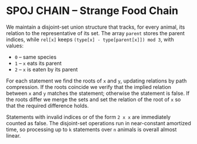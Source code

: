 # SPOJ CHAIN – Strange Food Chain

We maintain a disjoint-set union structure that tracks, for every animal, its relation to the representative of its set.  The array `parent` stores the parent indices, while `rel[x]` keeps `(type[x] - type[parent[x]]) mod 3`, with values:

* `0` – same species
* `1` – `x` eats its parent
* `2` – `x` is eaten by its parent

For each statement we find the roots of `x` and `y`, updating relations by path compression.  If the roots coincide we verify that the implied relation between `x` and `y` matches the statement; otherwise the statement is false.  If the roots differ we merge the sets and set the relation of the root of `x` so that the required difference holds.

Statements with invalid indices or of the form `2 x x` are immediately counted as false.  The disjoint-set operations run in near-constant amortized time, so processing up to `k` statements over `n` animals is overall almost linear.
